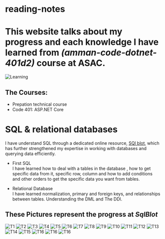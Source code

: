 # reading-notes
# This website talks about my progress and each knowledge I have learned from ***(amman-code-dotnet-401d2)*** course at ASAC.

![Learning](https://peelresearch.com/wp-content/uploads/2019/09/The-learning-brain.jpg)    

## The Courses:
+ Prepation technical course 
+ Code 401: ASP.NET Core     
# 
# SQL & relational databases
I have understand SQL through a dedicated online resource, [SQl blot](https://sqlbolt.com/), which has further strengthened my expertise in working with databases and querying data efficiently.    

+ First SQL   
I have learned how to deal with a tables in the database , how to get specific data from it, specific row, column and how to add conditions and other orders to get the specific data you want from tables.

+ Relational Database  
I have learned normalization, primary and foreign keys, and relationships between tables. Understanding the DML and The DDl.

## These Pictures represent the progress at ***SqlBlot*** 
![T1](./pic/task1.png)
![T2](./pic/task2.png)
![T3](./pic/task3.png)
![T4](./pic/task4.png)
![T5](./pic/task5.png)
![T6](./pic/task6.png)
![T7](./pic/task7.png)
![T8](./pic/task8.png)
![T9](./pic/task9.png)
![T10](./pic/task10.png)
![T11](./pic/task11.png)
![T12](./pic/task12.png)
![T13](./pic/task13.png)
![T14](./pic/task14.png)
![T15](./pic/task15.png)
![T16](./pic/task16.png)
![T16](./pic/task17.png)
![T16](./pic/task18.png)
